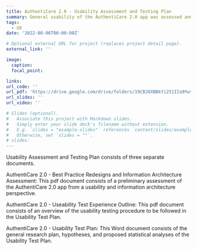 ```yaml
---
title: AuthentiCare 2.0 - Usability Assessment and Testing Plan
summary: General usability of the AuthentiCare 2.0 app was assessed and a usability test plan was created as a means of making the app more streamlined.
tags:
  - UX
date: '2022-08-06T00:00:00Z'

# Optional external URL for project (replaces project detail page).
external_link: ''

image:
  caption:
  focal_point: 

links:
url_code: ''
url_pdf: 'https://drive.google.com/drive/folders/19CBJOXBBkYi251IIa9YwtWNqFxRmk4qu?usp=sharing'
url_slides: ''
url_video: ''

# Slides (optional).
#   Associate this project with Markdown slides.
#   Simply enter your slide deck's filename without extension.
#   E.g. `slides = "example-slides"` references `content/slides/example-slides.md`.
#   Otherwise, set `slides = ""`.
# slides: 
---
```


Usability Assessment and Testing Plan consists of three separate documents.

AuthentiCare 2.0 - Best Practice Redesigns and Information Architecture Assessment: This pdf document consists of a preliminary assessment of the AuthentiCare 2.0 app from a usability and information architecture perspective.

AuthentiCare 2.0 - Useability Test Experience Outline: This pdf document consists of an overview of the usability testing procedure to be followed in the Usability Test Plan.

AuthentiCare 2.0 - Usability Test Plan: This Word document consists of the general research plan, hypotheses, and proposed statistical analyses of the Usability Test Plan.